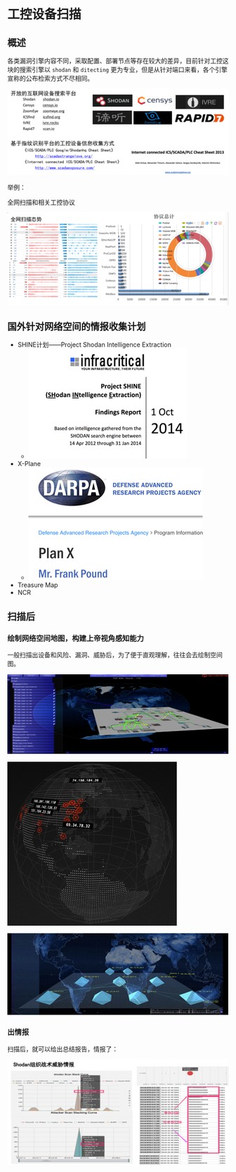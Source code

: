 # 工控设备扫描

## 概述

各类漏洞引擎内容不同，采取配置、部署节点等存在较大的差异，目前针对工控这块的搜索引擎以 `shodan` 和 `ditecting` 更为专业，但是从针对端口来看，各个引擎宣称的公布检索方式不尽相同。

![open_internet_dev_search_platform](../assets/img/open_internet_dev_search_platform.png)

举例：

全网扫描和相关工控协议

![whole_net_trend_scan_protocol](../assets/img/whole_net_trend_scan_protocol.png)

## 国外针对网络空间的情报收集计划

* SHINE计划——Project Shodan Intelligence Extraction
  * ![shodan_intelligence_extraction_plan](../assets/img/shodan_intelligence_extraction_plan.png)
* X-Plane
  * ![search_plan_planx](../assets/img/search_plan_planx.png)
* Treasure Map
* NCR

## 扫描后

### 绘制网络空间地图，构建上帝视角感知能力

一般扫描出设备和风险、漏洞、威胁后，为了便于直观理解，往往会去绘制空间图。

![industrial_control_security_location_map](../assets/img/industrial_control_security_location_map.png)

![industrial_control_security_global_ip](../assets/img/industrial_control_security_global_ip.png)

![industrial_control_security_global_relation](../assets/img/industrial_control_security_global_relation.png)

### 出情报

扫描后，就可以给出总结报告，情报了：

![shodan_org_tactics_report](../assets/img/shodan_org_tactics_report.png)
